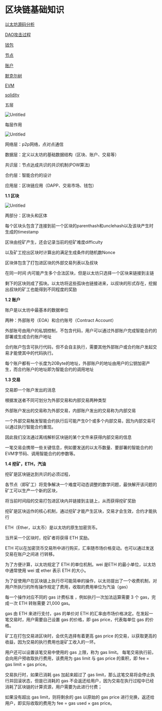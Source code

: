# 区块链基础知识

[以太坊源码分析](https://www.notion.so/0b7971c9ba874d10b26da1025601858a)

[DAO攻击过程](https://www.notion.so/DAO-cfab8b2eb5bf4139bcb35a34584f5fdb)

[钱包](https://www.notion.so/d10411eda0ea43d78c0a807c544df1ae)

[节点](https://www.notion.so/0a71dff69558448ca9c273c9f5c9625b)

[账户](https://www.notion.so/2576f105ff234c7ca32844a35213d1ba)

[默克尔树](https://www.notion.so/00a26a10dd5a4ae6943d6bf1c9108eb3)

[EVM](https://www.notion.so/EVM-222db14778dd4f16b3319a25af304b16)

[solidity](https://www.notion.so/solidity-85528ec2ce204ed6b3d59b65a7b1ed78)

五层

![Untitled](%E5%8C%BA%E5%9D%97%E9%93%BE%E5%9F%BA%E7%A1%80%E7%9F%A5%E8%AF%86%204f1d2/Untitled.png)

每层作用

![Untitled](%E5%8C%BA%E5%9D%97%E9%93%BE%E5%9F%BA%E7%A1%80%E7%9F%A5%E8%AF%86%204f1d2/Untitled%201.png)

网络层：p2p网络，点对点通信

数据层：定义以太坊的基础数据结构（区块、账户、交易等）

共识层：节点达成共识的共识机制(POW算法)

合约层：智能合约的设计

应用层：区块链应用（DAPP、交易市场、钱包）

**1.1  区块**

![Untitled](%E5%8C%BA%E5%9D%97%E9%93%BE%E5%9F%BA%E7%A1%80%E7%9F%A5%E8%AF%86%204f1d2/Untitled%202.png)

两部分：区块头和区体

每个区块头包含了连接到前一个区块的parenthash和unclehash以及该块产生时生成的timestamp

区块由挖矿产生，还会记录当前的挖矿难度difficulty

以及矿工挖出区块时计算出的满足生成条件的随机数Nonce

区块体包含了打包进区块的外部交易列表以及叔块

在同一时间 内可能产生多个合法区块，但是以太坊只选择一个区块来链接到主链

剩下的区块则成了孤块。以太坊将这些孤块也链接进来，以叔块的形式存在，挖掘出叔块的矿工也能得到不同程度的奖励

**1.2 账户**

账户是以太坊中最基本的数据单位

两种：外部账号（EOA）和合约账号（Contract Account）

外部账号由用户的私钥控制，不包含代码，用户可以通过外部账户完成智能合约的部署或生成合约账户地址

合约账户包含可执行代码，但不会自主执行，需要其他外部账户或合约账户发起交易才能使其中的代码执行。

每个账户都有一个长度为20Byte的地址，外部账户的地址由用户的公钥加密产生，而合约账户的地址即为智能合约的调用地址

**1.3 交易**

交易即一个账户发出的消息

根据发送者不同可划分为外部交易和内部交易两种类型

外部账户发出的交易称为外部交易，内部账户发出的交易称为内部交易

一个外部交易触发智能合约执行后可能产生0个或多个内部交易，因为内部交易可以通过执行智能合约重现。

因此我们没法通过离线解析区块链的某个文件来获得内部交易的信息

一笔交易会携带一些关键信息，例如要发送的以太币数量、要部署的智能合约的EVM字节码、调用智能合约的参数等。

**1.4 挖矿，ETH，汽油**

挖矿是区块链达到共识的必须过程，

各节点（即矿工）将竞争解决一个难度可动态调整的数学问题，最快解开该问题的矿工可以生产一个新的区块，

将当前时间段的交易打包进区块内并链接到主链上，从而获得挖矿奖励

挖矿是区块运作的核心机制，通过挖矿才能产生区块，交易才会生效，合约才能执行

ETH（Ether，以太币）是以太坊的原生加密货币。

当开采一个区块时，挖矿者将获得 ETH 奖励。

ETH 可以在加密货币交易所中进行购买，汇率随市场价格变动。也可以通过发送交易在账户之间进
行转移。

为了方便计算，以太坊规定了 ETH 的单位机制。wei 是ETH 的最小单位，以太坊中通常使用 wei 或 ether 表示 ETH 的大小。

为了促使用户在区块链上执行尽可能简单的操作，以太坊提出了一个收费机制，对用户所执行的所有操作规定了费用，收取的费用单位为汽油（gas）

每一个操作对应不同的 gas 计费标准 ，例如执行一次加法运算需要 3 个 gas，完成一次 ETH 转账需要 21,000 gas。

gas 由 ETH 来进行支付，gas 的单价对 ETH 的汇率由市场价格决定。在发起一笔交易时，用户需要自己设置 gas 的价格，即 gas price，代表每单位 gas 的价格。

矿工在打包交易进区块时，会优先选择有着更高 gas price 的交易，以获取更高的收益，因为交易的执行费用也是矿工收入的一环。

用户还可以设置该笔交易中使用的 gas 上限，称为 gas limit。
每笔交易执行前，会向用户预收取执行费用，该费用为 gas limit 与 gas price 的乘积，即 fee = gas limit × gas price。

交易执行时，如果已消耗 gas 加起来超过了 gas limit，那么这笔交易将会停止执行并回滚状态，但是已消耗的 gas 不会返还给用户，因为交易在执行过程中已经消耗了区块链的计算资源，用户需要为此进行付费；

如果没有超出 gas limit，则将剩余的 gas 以原始的 gas price 进行兑换，返还给
用户，即实际收取的费用为 fee = gas used × gas price。
